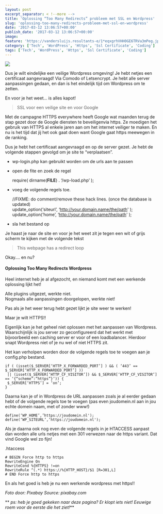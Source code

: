 ```yaml
---
layout: post
excerpt_separator: < !--more -->
title: 'Oplossing “Too Many Redirects” probleem met SSL en Wordpress'
slug: 'oplossing-too-many-redirects-probleem-met-ssl-en-wordpress'
date: '2017-03-12 13:06:57+00:00'
publish_date: '2017-03-12 13:06:57+00:00'
image:
feature: 'https://vandersluijs.resultants-e/1*eqxgrhVHH0GE6TRVa3mPeg.jpeg'
category: ['Tech', 'WordPress', 'Https', 'Ssl Certificate', 'Coding']
tags: ['Tech', 'WordPress', 'Https', 'Ssl Certificate', 'Coding']
---
```

![](https://vandersluijs.resultants-e/1*eqxgrhVHH0GE6TRVa3mPeg.jpeg)

Dus je wilt eindelijke een veilige Wordpress omgeving! Je hebt netjes een
certificaat aangevraagd! Via Comodo of Letsencrypt. Je hebt alle server
aanpassingen gedaan, en dan is het eindelijk tijd om Wordpress om te zetten.

En voor je het weet… is alles kapot!

> SSL voor een veilige site en voor Google

Met de campagne HTTPS everywhere heeft Google wat maanden terug de stap gezet
door de Google diensten te beveiligenvia https. Ze moedigen het gebruik van
HTTPS al enkele jaren aan om het internet veiliger te maken. En nu is het tijd
dat jij het ook gaat doen want Google gaat https meewegen in de ranking.

Dus je hebt het certificaat aangevraagd en op de server gezet. Je hebt de
volgende stappen gevolgd om je site te “verplaatsen”.

  * wp-login.php kan gebruikt worden om de urls aan te passen
  * open de fite en zoek de regel

    
    
      
    require( dirname(__FILE__) . ‘/wp-load.php’ );

  * voeg de volgende regels toe.

    
    
      
    //FIXME: do comment/remove these hack lines. (once the database is updated)  
    update_option(‘siteurl’, ‘http://your.domain.name/the/path' );  
    update_option(‘home’, ‘http://your.domain.name/the/path' );

  * sla het bestand op

Je haast je naar de site en voor je het weet zit je tegen een wit of grijs
scherm te kijken met de volgende tekst

> This webpage has a redirect loop

Okay…. en nu?

#### Oplossing Too Many Redirects Wordpress

Heel internet heb je al afgezocht, en niemand komt met een werkende oplossing
lijkt het!

Alle plugins uitgezet, werkte niet.  
Nogmaals alle aanpassingen doorgelopen, werkte niet!

Pas als je het weer terug hebt gezet lijkt je site weer te werken!

Maar je wilt HTTPS!!

Eigenlijk kan je het geheel niet oplossen met het aanpassen van Wordpress.
Waarschijnlijk is jou server zo geconfigureerd dat het werkt met bijvoorbeeld
een caching server er voor of een loadbalancer. Hierdoor snapt Wordpress niet
of je nu wel of niet HTTPS zit.

Het kan verholpen worden door de volgende regels toe te voegen aan je
config.php bestand.

    
    
    if ( (isset($_SERVER[‘HTTP_X_FORWARDED_PORT’] ) && ( ‘443’ == $_SERVER[‘HTTP_X_FORWARDED_PORT’] ))  
     || (isset($_SERVER[‘HTTP_CF_VISITOR’]) && $_SERVER[‘HTTP_CF_VISITOR’] == ‘{“scheme”:”https”}’)) {  
     $_SERVER[‘HTTPS’] = ‘on’;  
    }

Daarna kan je of in Wordpress de URL aanpassen zoals je al eerder gedaan hebt
of de volgende regels toe te voegen (pas even joudomein.nl aan in jou echte
domein naam, met of zonder www!)

    
    
      
    define(‘WP_HOME’,’https://joudomein.nl');  
    define(‘WP_SITEURL’,’https://joudomein.nl');  
      
    

Als je daarna ook nog even de volgende regels in je HTACCESS aanpast dan
worden alle urls netjes met een 301 verwezen naar de https variant. Dat vind
Google wel zo fijn!

.htaccess

    
    
    # BEGIN Force http to https  
    RewriteEngine On  
    RewriteCond %{HTTPS} !=on  
    RewriteRule ^(.*) https://%{HTTP_HOST}/$1 [R=301,L]  
    # END Force http to https

En als het goed is heb je nu een werkende wordpress met https!!

 _Foto door: Pixabay Source: pixabay.com_

 ** _ps: heb je goed gekeken naar deze pagina? Er klopt iets niet! Eeuwige
roem voor de eerste die het ziet!_**

